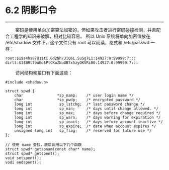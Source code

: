 # 6.2 阴影口令
***

&emsp;&emsp;
密码是使用单向加密算法加密的，但如果攻击者进行密码碰撞检测，并且配合工程学的知识来破解，相对比较容易。
所以 Unix 系统将单向加密值放在 /etc/shadow 文件下，这个文件只有 root 可以阅读，格式和 /etc/passwd 一样：

    root:$1$s4hs87U1$ti.Gd2Nh/JiQ6L.SuSg7L1:14927:0:99999:7:::
    dirlt:$1$BRt79uEo$PtCKwZNuUB7x5zyOKVRi00:14927:0:99999:7:::

&emsp;&emsp;
访问结构和接口有下面这些：

    #include <shadow.h>
    
    struct spwd {
        char               *sp_namp;    /* user login name */
        char               *sp_pwdp;    /* encrypted password */
        long int            sp_lstchg;  /* last password change */
        long int            sp_min;     /* days until change allowed. */
        long int            sp_max;     /* days before change required */
        long int            sp_warn;    /* days warning for expiration */
        long int            sp_inact;   /* days before account inactive */
        long int            sp_expire;  /* date when account expires */
        unsigned long int   sp_flag;    /* reserved for future use */
    };
    
    // 使用 name 查找，底层调用以下几个函数
    struct spwd* getspnam(const char* name);
    struct spwd* getspent();
    void setspent();
    vodi endspent();
